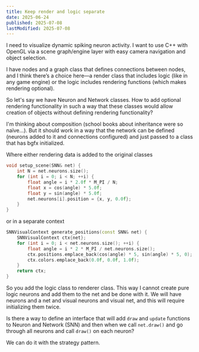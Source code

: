 ```yaml
---
title: Keep render and logic separate
date: 2025-06-24
published: 2025-07-08
lastModified: 2025-07-08
---
```

I need to visualize dynamic spiking neuron activity. I want to use C++ with OpenGL via a scene graph/engine layer with easy camera navigation and object selection.

I have nodes and a graph class that defines connections between nodes, and I think there’s a choice here—a render class that includes logic (like in any game engine) or the logic includes rendering functions (which makes rendering optional).

So let's say we have Neuron and Network classes. How to add optional rendering functionality in such a way that these classes would allow creation of objects without defining rendering functionality?

I'm thinking about composition (school books about inheritance were so naïve…). But it should work in a way that the network can be defined (neurons added to it and connections configured) and just passed to a class that has bgfx initialized.

Where either rendering data is added to the original classes

```cpp
void setup_scene(SNN& net) {
    int N = net.neurons.size();
    for (int i = 0; i < N; ++i) {
        float angle = i * 2.0f * M_PI / N;
        float x = cos(angle) * 5.0f;
        float y = sin(angle) * 5.0f;
        net.neurons[i].position = {x, y, 0.0f};
    }
}
```

or in a separate context 

```cpp
SNNVisualContext generate_positions(const SNN& net) {
    SNNVisualContext ctx{net};
    for (int i = 0; i < net.neurons.size(); ++i) {
        float angle = i * 2 * M_PI / net.neurons.size();
        ctx.positions.emplace_back(cos(angle) * 5, sin(angle) * 5, 0);
        ctx.colors.emplace_back(0.0f, 0.0f, 1.0f);
    }
    return ctx;
}
```

So you add the logic class to renderer class. This way I cannot create pure logic neurons and add them to the net and be done with it. We will have neurons and a net and visual neurons and visual net, and this will require initializing them twice. 

Is there a way to define an interface that will add `draw` and `update` functions to Neuron and Network (SNN) and then when we call `net.draw()` and go through all neurons and call `draw()` on each neuron?

We can do it with the strategy pattern.